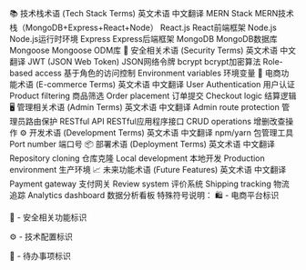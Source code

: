 📚 技术栈术语 (Tech Stack Terms)
英文术语	中文翻译
MERN Stack	MERN技术栈（MongoDB+Express+React+Node）
React.js	React前端框架
Node.js	Node.js运行时环境
Express	Express后端框架
MongoDB	MongoDB数据库
Mongoose	Mongoose ODM库
🔐 安全相关术语 (Security Terms)
英文术语	中文翻译
JWT (JSON Web Token)	JSON网络令牌
bcrypt	bcrypt加密算法
Role-based access	基于角色的访问控制
Environment variables	环境变量
🛒 电商功能术语 (E-commerce Terms)
英文术语	中文翻译
User Authentication	用户认证
Product filtering	商品筛选
Order placement	订单提交
Checkout logic	结算逻辑
🖥️ 管理相关术语 (Admin Terms)
英文术语	中文翻译
Admin route protection	管理员路由保护
RESTful API	RESTful应用程序接口
CRUD operations	增删改查操作
⚙️ 开发术语 (Development Terms)
英文术语	中文翻译
npm/yarn	包管理工具
Port number	端口号
📦 部署术语 (Deployment Terms)
英文术语	中文翻译
Repository cloning	仓库克隆
Local development	本地开发
Production environment	生产环境
📈 未来功能术语 (Future Features)
英文术语	中文翻译
Payment gateway	支付网关
Review system	评价系统
Shipping tracking	物流追踪
Analytics dashboard	数据分析看板
特殊符号说明：
🛍️ - 电商平台标识

🔐 - 安全相关功能标识

⚙️ - 技术配置标识

📌 - 待办事项标识